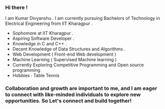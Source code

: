 ### Hi there !

<!--
**kd10041/kd10041** is a ✨ _special_ ✨ repository because its `README.md` (this file) appears on your GitHub profile.

Here are some ideas to get you started:

- 🔭 I’m currently working on ...
- 🌱 I’m currently learning ...
- 👯 I’m looking to collaborate on ...
- 🤔 I’m looking for help with ...
- 💬 Ask me about ...
- 📫 How to reach me: ...
- 😄 Pronouns: ...
- ⚡ Fun fact: ...
-->
I am Kumar Divyanshu . I am currently pursuing Bachelors of Technology in Electrical Engineering from IIT Kharagpur .
* Sophomore at IIT Kharagpur .
* Aspiring Software Developer .
* Knowledge in C and C++ .
* Decent Knowledge of Data Structures and Algorithms .
* Web Development ( Front-end Web development )
* Machine Learning ( Supervised Machine learning )
* Currently Exploring Competitive Programming and Open source programming 
* Hobbies : Table Tennis 
### Collaboration and growth are important to me, and I am eager to connect with like-minded individuals to explore new opportunities. So Let's connect and build together!
